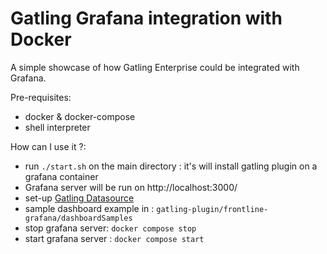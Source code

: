 Gatling Grafana integration with Docker
============================================

A simple showcase of how Gatling Enterprise could be integrated with Grafana.

Pre-requisites: 

* docker & docker-compose
* shell interpreter

How can I use it ?:

* run `./start.sh` on the main directory : it's will install gatling plugin on a grafana container
* Grafana server will be run on http://localhost:3000/
* set-up [Gatling Datasource](https://gatling.io/docs/enterprise/cloud/reference/plugins/grafana/#adding-the-datasource)
* sample dashboard example in : `gatling-plugin/frontline-grafana/dashboardSamples`
* stop grafana server: `docker compose stop` 
* start grafana server : `docker compose start`